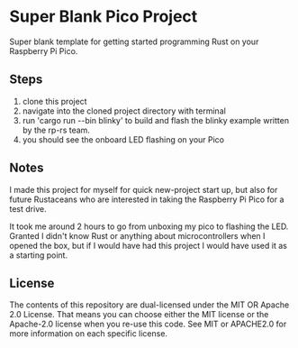 # Super Blank Pico Project

Super blank template for getting started programming Rust on your
Raspberry Pi Pico.

## Steps
1. clone this project
2. navigate into the cloned project directory with terminal
3. run 'cargo run --bin blinky' to build and flash the blinky example written
by the rp-rs team.
4. you should see the onboard LED flashing on your Pico

## Notes
I made this project for myself for quick new-project start up, but also for future Rustaceans who are interested in taking the Raspberry Pi Pico for a test drive.

It took me around 2 hours to go from unboxing my pico to flashing
the LED.  Granted I didn't know Rust or anything about microcontrollers
when I opened the box, but if I would have had this project I would
have used it as a starting point.

## License
The contents of this repository are dual-licensed under the MIT OR 
Apache 2.0 License. That means you can choose either the MIT license 
or the Apache-2.0 license when you re-use this code. See MIT or APACHE2.0
for more information on each specific license.